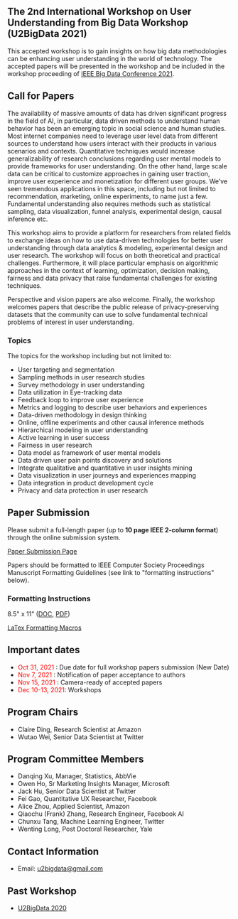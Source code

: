 ## The 2nd International Workshop on User Understanding from Big Data Workshop (U2BigData 2021)
This accepted workshop is to gain insights on how big data methodologies can be enhancing user understanding in the world of technology. The accepted papers will be presented in the workshop and be included in the workshop proceeding of [IEEE Big Data Conference 2021](http://bigdataieee.org/BigData2021/).

## Call for Papers
The availability of massive amounts of data has driven significant progress in the field of AI, in particular, data driven methods to understand human behavior has been an emerging topic in social science and human studies. Most internet companies need to leverage user level data from different sources to understand how users interact with their products in various scenarios and contexts. Quantitative techniques would increase generalizability of research conclusions regarding user mental models to provide frameworks for user understanding. On the other hand, large scale data can be critical to customize approaches in gaining user traction, improve user experience and monetization for different user groups. We’ve seen tremendous applications in this space, including but not limited to recommendation, marketing, online experiments, to name just a few. Fundamental understanding also requires methods such as statistical sampling, data visualization, funnel analysis, experimental design, causal inference etc.

This workshop aims to provide a platform for researchers from related fields to exchange ideas on how to use data-driven technologies for better user understanding through data analytics & modeling, experimental design and user research. The workshop will focus on both theoretical and practical challenges. Furthermore, it will place particular emphasis on algorithmic approaches in the context of learning, optimization, decision making, fairness and data privacy that raise fundamental challenges for existing techniques. 

Perspective and vision papers are also welcome. Finally, the workshop welcomes papers that describe the public release of privacy-preserving datasets that the community can use to solve fundamental technical problems of interest in user understanding.

### Topics

The topics for the workshop including but not limited to:
- User targeting and segmentation
- Sampling methods in user research studies
-	Survey methodology in user understanding
-	Data utilization in Eye-tracking data
-	Feedback loop to improve user experience
-	Metrics and logging to describe user behaviors and experiences
-	Data-driven methodology in design thinking
-	Online, offline experiments and other causal inference methods
-	Hierarchical modeling in user understanding
-	Active learning in user success
-	Fairness in user research
-	Data model as framework of user mental models
-	Data driven user pain points discovery and solutions
-	Integrate qualitative and quantitative in user insights mining
-	Data visualization in user journeys and experiences mapping
-	Data integration in product development cycle
-	Privacy and data protection in user research

## Paper Submission
Please submit a full-length paper (up to **10 page IEEE 2-column format**) through the online submission system.

[Paper Submission Page](https://wi-lab.com/cyberchair/2021/bigdata21/scripts/submit.php?subarea=S16&undisplay_detail=1&wh=/cyberchair/2021/bigdata21/scripts/ws_submit.php)

Papers should be formatted to IEEE Computer Society Proceedings Manuscript Formatting Guidelines (see link to "formatting instructions" below).

### Formatting Instructions
8.5" x 11" ([DOC](http://bigdataieee.org/BigData2021/files/Conference-template-letter.doc), [PDF](http://bigdataieee.org/BigData2020/files/IEEEtran_HOWTO.pdf))

[LaTex Formatting Macros](http://bigdataieee.org/BigData2021/files/Conference-LaTeX-template_7-9-18.zip)

## Important dates 
-	<span style="color:red"> Oct 31, 2021 </span>: Due date for full workshop papers submission (New Date)
-	<span style="color:red"> Nov 7, 2021 </span>: Notification of paper acceptance to authors 
-	<span style="color:red"> Nov 15, 2021 </span>: Camera-ready of accepted papers 
-	<span style="color:red"> Dec 10-13, 2021</span>: Workshops

## Program Chairs
-	Claire Ding, Research Scientist at Amazon
-	Wutao Wei, Senior Data Scientist at Twitter


## Program Committee Members
- Danqing Xu, Manager, Statistics, AbbVie
-	Owen Ho, Sr Marketing Insights Manager, Microsoft
-	Jack Hu, Senior Data Scientist at Twitter
-	Fei Gao, Quantitative UX Researcher, Facebook
-	Alice Zhou, Applied Scientist, Amazon
- Qiaochu (Frank) Zhang, Research Engineer, Facebook AI
- Chunxu Tang, Machine Learning Engineer, Twitter
- Wenting Long, Post Doctoral Researcher, Yale

## Contact Information
- Email: u2bigdata@gmail.com

## Past Workshop
 - [U2BigData 2020](http://u2bigdata.github.io/2020)

